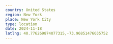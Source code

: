 ```yaml
---
country: United States
region: New York
place: New York City
type: location
date: 2024-11-18
latlng: 40.776269874077315,-73.96851476035752
---
```

